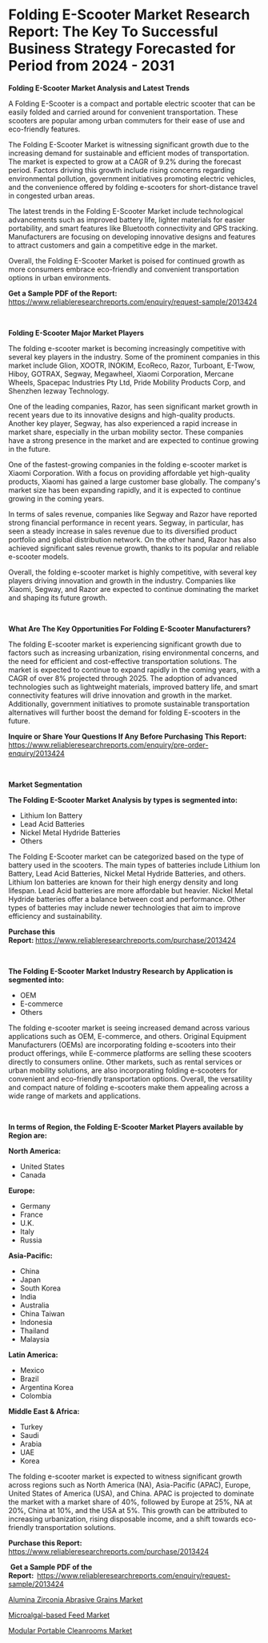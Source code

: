 <p><h1>Folding E-Scooter Market Research Report: The Key To Successful Business Strategy Forecasted for Period from 2024 - 2031</h1></p><p><strong>Folding E-Scooter Market Analysis and Latest Trends</strong></p>
<p><p>A Folding E-Scooter is a compact and portable electric scooter that can be easily folded and carried around for convenient transportation. These scooters are popular among urban commuters for their ease of use and eco-friendly features.</p><p>The Folding E-Scooter Market is witnessing significant growth due to the increasing demand for sustainable and efficient modes of transportation. The market is expected to grow at a CAGR of 9.2% during the forecast period. Factors driving this growth include rising concerns regarding environmental pollution, government initiatives promoting electric vehicles, and the convenience offered by folding e-scooters for short-distance travel in congested urban areas.</p><p>The latest trends in the Folding E-Scooter Market include technological advancements such as improved battery life, lighter materials for easier portability, and smart features like Bluetooth connectivity and GPS tracking. Manufacturers are focusing on developing innovative designs and features to attract customers and gain a competitive edge in the market.</p><p>Overall, the Folding E-Scooter Market is poised for continued growth as more consumers embrace eco-friendly and convenient transportation options in urban environments.</p></p>
<p><strong>Get a Sample PDF of the Report:&nbsp;</strong> <a href="https://www.reliableresearchreports.com/enquiry/request-sample/2013424">https://www.reliableresearchreports.com/enquiry/request-sample/2013424</a></p>
<p>&nbsp;</p>
<p><strong>Folding E-Scooter Major Market Players</strong></p>
<p><p>The folding e-scooter market is becoming increasingly competitive with several key players in the industry. Some of the prominent companies in this market include Glion, XOOTR, INOKIM, EcoReco, Razor, Turboant, E-Twow, Hiboy, GOTRAX, Segway, Megawheel, Xiaomi Corporation, Mercane Wheels, Spacepac Industries Pty Ltd, Pride Mobility Products Corp, and Shenzhen Iezway Technology.</p><p>One of the leading companies, Razor, has seen significant market growth in recent years due to its innovative designs and high-quality products. Another key player, Segway, has also experienced a rapid increase in market share, especially in the urban mobility sector. These companies have a strong presence in the market and are expected to continue growing in the future.</p><p>One of the fastest-growing companies in the folding e-scooter market is Xiaomi Corporation. With a focus on providing affordable yet high-quality products, Xiaomi has gained a large customer base globally. The company's market size has been expanding rapidly, and it is expected to continue growing in the coming years.</p><p>In terms of sales revenue, companies like Segway and Razor have reported strong financial performance in recent years. Segway, in particular, has seen a steady increase in sales revenue due to its diversified product portfolio and global distribution network. On the other hand, Razor has also achieved significant sales revenue growth, thanks to its popular and reliable e-scooter models.</p><p>Overall, the folding e-scooter market is highly competitive, with several key players driving innovation and growth in the industry. Companies like Xiaomi, Segway, and Razor are expected to continue dominating the market and shaping its future growth.</p></p>
<p>&nbsp;</p>
<p><strong>What Are The Key Opportunities For Folding E-Scooter Manufacturers?</strong></p>
<p><p>The folding E-scooter market is experiencing significant growth due to factors such as increasing urbanization, rising environmental concerns, and the need for efficient and cost-effective transportation solutions. The market is expected to continue to expand rapidly in the coming years, with a CAGR of over 8% projected through 2025. The adoption of advanced technologies such as lightweight materials, improved battery life, and smart connectivity features will drive innovation and growth in the market. Additionally, government initiatives to promote sustainable transportation alternatives will further boost the demand for folding E-scooters in the future.</p></p>
<p><strong>Inquire or Share Your Questions If Any Before Purchasing This Report:</strong> <a href="https://www.reliableresearchreports.com/enquiry/pre-order-enquiry/2013424">https://www.reliableresearchreports.com/enquiry/pre-order-enquiry/2013424</a></p>
<p>&nbsp;</p>
<p><strong>Market Segmentation</strong></p>
<p><strong>The Folding E-Scooter Market Analysis by types is segmented into:</strong></p>
<p><ul><li>Lithium Ion Battery</li><li>Lead Acid Batteries</li><li>Nickel Metal Hydride Batteries</li><li>Others</li></ul></p>
<p><p>The Folding E-Scooter market can be categorized based on the type of battery used in the scooters. The main types of batteries include Lithium Ion Battery, Lead Acid Batteries, Nickel Metal Hydride Batteries, and others. Lithium Ion batteries are known for their high energy density and long lifespan. Lead Acid batteries are more affordable but heavier. Nickel Metal Hydride batteries offer a balance between cost and performance. Other types of batteries may include newer technologies that aim to improve efficiency and sustainability.</p></p>
<p><strong>Purchase this Report:&nbsp;</strong><a href="https://www.reliableresearchreports.com/purchase/2013424">https://www.reliableresearchreports.com/purchase/2013424</a></p>
<p>&nbsp;</p>
<p><strong>The Folding E-Scooter Market Industry Research by Application is segmented into:</strong></p>
<p><ul><li>OEM</li><li>E-commerce</li><li>Others</li></ul></p>
<p><p>The folding e-scooter market is seeing increased demand across various applications such as OEM, E-commerce, and others. Original Equipment Manufacturers (OEMs) are incorporating folding e-scooters into their product offerings, while E-commerce platforms are selling these scooters directly to consumers online. Other markets, such as rental services or urban mobility solutions, are also incorporating folding e-scooters for convenient and eco-friendly transportation options. Overall, the versatility and compact nature of folding e-scooters make them appealing across a wide range of markets and applications.</p></p>
<p>&nbsp;</p>
<p><strong>In terms of Region, the Folding E-Scooter Market Players available by Region are:</strong></p>
<p>
    <p> <strong> North America: </strong>
        <ul>
            <li>United States</li>
            <li>Canada</li>
        </ul>
        </p> 
    <p> <strong> Europe: </strong>
        <ul>
            <li>Germany</li>
            <li>France</li>
            <li>U.K.</li>
            <li>Italy</li>
            <li>Russia</li>
        </ul>
        </p> 
    <p> <strong> Asia-Pacific: </strong>
        <ul>
            <li>China</li>
            <li>Japan</li>
            <li>South Korea</li>
            <li>India</li>
            <li>Australia</li>
            <li>China Taiwan</li>
            <li>Indonesia</li>
            <li>Thailand</li>
            <li>Malaysia</li>
        </ul>
        </p> 
    <p> <strong> Latin America: </strong>
        <ul>
            <li>Mexico</li>
            <li>Brazil</li>
            <li>Argentina Korea</li>
            <li>Colombia</li>
        </ul>
        </p> 
    <p> <strong> Middle East & Africa: </strong>
        <ul>
            <li>Turkey</li>
            <li>Saudi</li>
            <li>Arabia</li>
            <li>UAE</li>
            <li>Korea</li>
        </ul>
    </p>
    </p>
<p><p>The folding e-scooter market is expected to witness significant growth across regions such as North America (NA), Asia-Pacific (APAC), Europe, United States of America (USA), and China. APAC is projected to dominate the market with a market share of 40%, followed by Europe at 25%, NA at 20%, China at 10%, and the USA at 5%. This growth can be attributed to increasing urbanization, rising disposable income, and a shift towards eco-friendly transportation solutions.</p></p>
<p><strong>Purchase this Report: </strong><a href="https://www.reliableresearchreports.com/purchase/2013424">https://www.reliableresearchreports.com/purchase/2013424</a></p>
<p>&nbsp;<strong>Get a Sample PDF of the Report:&nbsp;&nbsp;</strong><a href="https://www.reliableresearchreports.com/enquiry/request-sample/2013424">https://www.reliableresearchreports.com/enquiry/request-sample/2013424</a></p>
<p><strong></strong></p>
<p><p><a href="https://view.publitas.com/reportprime-1/alumina-zirconia-abrasive-grains-market-research-report-unlocks-analysis-on-the-market-financial-status-market-size-and-market-revenue-upto-2030/">Alumina Zirconia Abrasive Grains Market</a></p><p><a href="https://view.publitas.com/reportprime-1/microalgal-based-feed-market-provides-detailed-segmentation-of-this-market-based-on-type-application-and-region-and-forecast-for-the-period-from-2023-2030/">Microalgal-based Feed Market</a></p><p><a href="https://view.publitas.com/reportprime-1/modular-portable-cleanrooms-market-size-share-trends-analysis-report-by-material-by-type-by-end-user-by-region-and-segment-forecasts-2023-2030/">Modular Portable Cleanrooms Market</a></p></p>